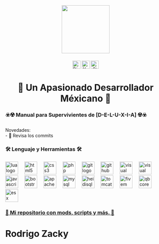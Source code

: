 <div align="center">
  <img height="150" src="https://r2.fivemanage.com/xtCiQR5YQV9Lt4hZC39sX/BANNER_LOGO.jpg" />
</div>

### 

<div align="center">
  <img src="https://img.shields.io/badge/Discord-blue?style=for-the-badge&logo=discord&logoColor=white&labelColor=5865F2&color=5865F2" height="25" alt="Discord logo" />
  <img src="https://img.shields.io/badge/YouTube-red?style=for-the-badge&logo=youtube&logoColor=white&labelColor=red&color=red&link=https%3A%2F%2Fwww.youtube.com%2F%40RodrigoZacky"  height="25" alt="Youtube logo"  />
  <img alt="Static Badge" src="https://img.shields.io/badge/Portfolio-black?style=for-the-badge&logo=alienware&logoColor=white&labelColor=black&color=black&link=https://zacky-portafolio.rf.gd" height="25" alt="Portafolio logo"  />
  
</div>

###




###

<h1 align="center">💎 Un Apasionado Desarrollador Méxicano 💎</h1>

###

<h3 align="left">☣️☢️ Manual para Supervivientes de [D-E-L-U-X-I-A] ☢️☣️</h3>



###

<p align="left">Novedades: <br>- 🔭 Revisa los commits </p>

###

<h3 align="left">🛠 Lenguaje y Herramientas 🛠</h3>

###

<div align="left">
  <img src="https://cdn.jsdelivr.net/gh/devicons/devicon/icons/lua/lua-original.svg" height="40" alt="lua logo" />
  <img width="12" />
  <img src="https://cdn.jsdelivr.net/gh/devicons/devicon/icons/html5/html5-original.svg" height="40" alt="html5 logo" />
  <img width="12" />
  <img src="https://cdn.jsdelivr.net/gh/devicons/devicon/icons/css3/css3-original.svg" height="40" alt="css3 logo" />
  <img width="12" />
  <img src="https://cdn.jsdelivr.net/gh/devicons/devicon/icons/php/php-original.svg" height="40" alt="php logo" />
  <img width="12" />
  <img src="https://cdn.jsdelivr.net/gh/devicons/devicon/icons/git/git-original.svg" height="40" alt="git logo" />
  <img width="12" />
  <img src="https://cdn.jsdelivr.net/gh/devicons/devicon/icons/github/github-original.svg" height="40" alt="github desktop logo" />
  <img width="12" />
  <img src="https://cdn.jsdelivr.net/gh/devicons/devicon/icons/visualstudio/visualstudio-plain.svg" height="40" alt="visual studio logo" />
  <img width="12" />
  <img src="https://cdn.jsdelivr.net/gh/devicons/devicon/icons/vscode/vscode-original.svg" height="40" alt="visual studio code logo" />
  <img width="12" />
  <img src="https://cdn.jsdelivr.net/gh/devicons/devicon/icons/javascript/javascript-original.svg" height="40" alt="javascript logo" />
  <img width="12" />
  <img src="https://cdn.jsdelivr.net/gh/devicons/devicon/icons/bootstrap/bootstrap-original.svg" height="40" alt="bootstrap logo" />
  <img width="12" />
  <img src="https://cdn.jsdelivr.net/gh/devicons/devicon/icons/apache/apache-original.svg" height="40" alt="apache logo" />
  <img width="12" />
  <img src="https://cdn.jsdelivr.net/gh/devicons/devicon/icons/mysql/mysql-original.svg" height="40" alt="mysql logo" />
  <img width="12" />
  <img src="https://upload.wikimedia.org/wikipedia/commons/3/32/HeidiSQL_logo_image.png" height="40" alt="heidisql logo" />
  <img width="12" />
  <img src="https://cdn.jsdelivr.net/gh/devicons/devicon/icons/tomcat/tomcat-original.svg" height="40" alt="tomcat logo" />
  <img width="12" />
  <img src="https://logos-world.net/wp-content/uploads/2021/03/FiveM-Emblem.png" height="40" alt="fivem logo" />
  <img width="12" />
  <img src="https://brycerussell.github.io/qbcore-docs/_astro/qbcore-logo.8ab457b2_Z19VH3o.webp" height="40" alt="qbcore logo" />
  <img width="12" />
  <img src="https://avatars.githubusercontent.com/u/33867380?s=200&v=4" height="40" alt="esx logo" />
</div>


###

<a href="https://github.com/xZACKYx" target="_blank">
  <h3 align="left">👑 Mi repositorio con mods, scripts y más. 👑</h3>
</a>


###
# Rodrigo Zacky
